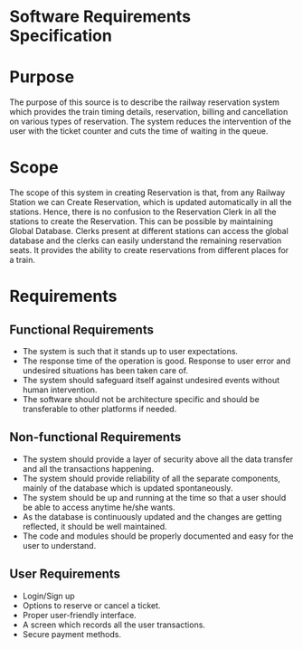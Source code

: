 # Software Requirements Specification 
# Purpose
The purpose of this source is to describe the railway reservation system which provides the train timing details, reservation, billing and cancellation on various types of reservation. The system reduces the intervention of the user with the ticket counter and cuts the time of  waiting in the queue.

# Scope
The scope of this system in creating Reservation is that, from any Railway Station we can Create Reservation, which is updated automatically in all the stations. Hence, there is no confusion to the Reservation Clerk in all the stations to create the Reservation. This can be possible by maintaining Global Database. Clerks present at different stations can access the global database and the clerks can easily understand the remaining reservation seats. It provides the ability to create reservations from different places for a train.

# Requirements
##	Functional Requirements
- The system is such that it stands up to user expectations.
- The response time of the operation is good. Response to user error and undesired situations has been taken care of.
- The system should safeguard itself against undesired events without human intervention.
- The software should not be architecture specific and should be transferable to other platforms if needed.

## Non-functional Requirements
- The system should provide a layer of security above all the data transfer and all the transactions happening.
- The system should provide reliability of all the separate components, mainly of the database which is updated spontaneously.
- The system should be up and running at the time so that a user should be able to access anytime he/she wants.
- As the database is continuously updated and the changes are getting reflected, it should be well maintained.
- The code and modules should be properly documented and easy for the user to understand.
## User Requirements
- Login/Sign up
- Options to reserve or cancel a ticket.
- Proper user-friendly interface.
- A screen which records all the user transactions.
- Secure payment methods.
